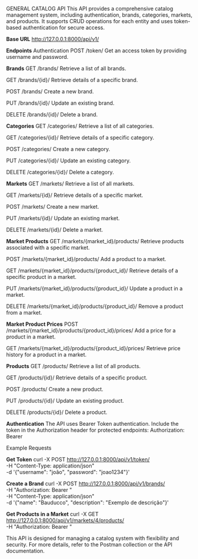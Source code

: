 GENERAL CATALOG API
This API provides a comprehensive catalog management system, including authentication, brands, categories, markets, and products. It supports CRUD operations for each entity and uses token-based authentication for secure access.

**Base URL**
  http://127.0.0.1:8000/api/v1/

**Endpoints**
  Authentication
    POST /token/
    Get an access token by providing username and password.

**Brands**
  GET /brands/
    Retrieve a list of all brands.

  GET /brands/{id}/
    Retrieve details of a specific brand.

  POST /brands/
    Create a new brand.

  PUT /brands/{id}/
    Update an existing brand.

  DELETE /brands/{id}/
    Delete a brand.

**Categories**
  GET /categories/
    Retrieve a list of all categories.

  GET /categories/{id}/
    Retrieve details of a specific category.

  POST /categories/
    Create a new category.

  PUT /categories/{id}/
    Update an existing category.

  DELETE /categories/{id}/
    Delete a category.

**Markets**
  GET /markets/
    Retrieve a list of all markets.

  GET /markets/{id}/
    Retrieve details of a specific market.

  POST /markets/
    Create a new market.

  PUT /markets/{id}/
    Update an existing market.

  DELETE /markets/{id}/
    Delete a market.

**Market Products**
  GET /markets/{market_id}/products/
    Retrieve products associated with a specific market.

  POST /markets/{market_id}/products/
    Add a product to a market.

  GET /markets/{market_id}/products/{product_id}/
    Retrieve details of a specific product in a market.

  PUT /markets/{market_id}/products/{product_id}/
    Update a product in a market.

  DELETE /markets/{market_id}/products/{product_id}/
    Remove a product from a market.

**Market Product Prices**
  POST /markets/{market_id}/products/{product_id}/prices/
    Add a price for a product in a market.

  GET /markets/{market_id}/products/{product_id}/prices/
    Retrieve price history for a product in a market.

**Products**
  GET /products/
    Retrieve a list of all products.

  GET /products/{id}/
    Retrieve details of a specific product.

  POST /products/
    Create a new product.

  PUT /products/{id}/
    Update an existing product.

  DELETE /products/{id}/
    Delete a product.

**Authentication**
  The API uses Bearer Token authentication. Include the token in the Authorization header for protected endpoints:
  Authorization: Bearer <token>

Example Requests

**Get Token**
  curl -X POST http://127.0.0.1:8000/api/v1/token/ \
  -H "Content-Type: application/json" \
  -d '{"username": "joão", "password": "joao1234"}'

**Create a Brand**
  curl -X POST http://127.0.0.1:8000/api/v1/brands/ \
  -H "Authorization: Bearer <token>" \
  -H "Content-Type: application/json" \
  -d '{"name": "Bauducco", "description": "Exemplo de descrição"}'

**Get Products in a Market**
  curl -X GET http://127.0.0.1:8000/api/v1/markets/4/products/ \
  -H "Authorization: Bearer <token>"


This API is designed for managing a catalog system with flexibility and security. For more details, refer to the Postman collection or the API documentation.
